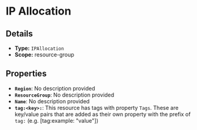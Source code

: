 # IP Allocation

## Details

- **Type:** `IPAllocation`
- **Scope:** resource-group

## Properties

- **`Region`**: No description provided
- **`ResourceGroup`**: No description provided
- **`Name`**: No description provided
- **`tag:<key>:`**: This resource has tags with property `Tags`. These are key/value pairs that are
	added as their own property with the prefix of `tag:` (e.g. [tag:example: "value"]) 

